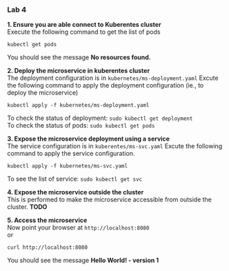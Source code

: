 ### Lab 4

**1. Ensure you are able connect to Kuberentes cluster**  
Execute the following command to get the list of pods
```
kubectl get pods
```
You should see the message **No resources found.**  

**2. Deploy the microservice in kuberentes cluster**  
The deployment configuration is in `kubernetes/ms-deployment.yaml`
Excute the following command to apply the deployment configuration (ie., to deploy the microservice)
```
kubectl apply -f kubernetes/ms-deployment.yaml
```
To check the status of deployment: `sudo kubectl get deployment`  
To check the status of pods: `sudo kubectl get pods`

**3. Expose the microservice deployment using a service**  
The service configuration is in `kuberentes/ms-svc.yaml`
Excute the following command to apply the service configuration.
```
kubectl apply -f kubernetes/ms-svc.yaml
```
To see the list of service: `sudo kubectl get svc`

**4. Expose the microservice outside the cluster**  
This is performed to make the microservice accessible from outside the cluster.
**TODO**  

**5. Access the microservice**  
Now point your browser at `http://localhost:8080`  
or
```
curl http://localhost:8080
```

You should see the message **Hello World! - version 1**

